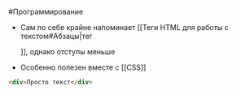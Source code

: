 #Программирование 
- Сам по себе крайне напоминает [[Теги HTML для работы с текстом#Абзацы|тег <p>]], однако отступы меньше 
- Особенно полезен вместе с [[CSS]]
```html
<div>Просто текст</div>
```